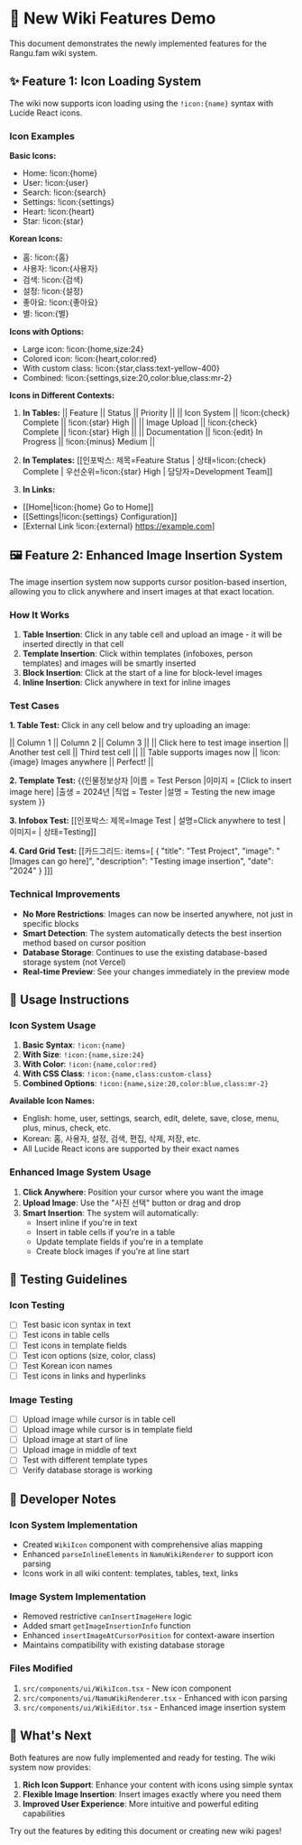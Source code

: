 # 🎉 New Wiki Features Demo

This document demonstrates the newly implemented features for the Rangu.fam wiki system.

## ✨ Feature 1: Icon Loading System

The wiki now supports icon loading using the `!icon:{name}` syntax with Lucide React icons.

### Icon Examples

**Basic Icons:**
- Home: !icon:{home}
- User: !icon:{user}
- Search: !icon:{search}
- Settings: !icon:{settings}
- Heart: !icon:{heart}
- Star: !icon:{star}

**Korean Icons:**
- 홈: !icon:{홈}
- 사용자: !icon:{사용자}
- 검색: !icon:{검색}
- 설정: !icon:{설정}
- 좋아요: !icon:{좋아요}
- 별: !icon:{별}

**Icons with Options:**
- Large icon: !icon:{home,size:24}
- Colored icon: !icon:{heart,color:red}
- With custom class: !icon:{star,class:text-yellow-400}
- Combined: !icon:{settings,size:20,color:blue,class:mr-2}

**Icons in Different Contexts:**

1. **In Tables:**
|| Feature || Status || Priority ||
|| Icon System || !icon:{check} Complete || !icon:{star} High ||
|| Image Upload || !icon:{check} Complete || !icon:{star} High ||
|| Documentation || !icon:{edit} In Progress || !icon:{minus} Medium ||

2. **In Templates:**
[[인포박스: 제목=Feature Status | 상태=!icon:{check} Complete | 우선순위=!icon:{star} High | 담당자=Development Team]]

3. **In Links:**
- [[Home|!icon:{home} Go to Home]]
- [[Settings|!icon:{settings} Configuration]]
- [External Link !icon:{external} https://example.com]

## 🖼️ Feature 2: Enhanced Image Insertion System

The image insertion system now supports cursor position-based insertion, allowing you to click anywhere and insert images at that exact location.

### How It Works

1. **Table Insertion**: Click in any table cell and upload an image - it will be inserted directly in that cell
2. **Template Insertion**: Click within templates (infoboxes, person templates) and images will be smartly inserted
3. **Block Insertion**: Click at the start of a line for block-level images
4. **Inline Insertion**: Click anywhere in text for inline images

### Test Cases

**1. Table Test:**
Click in any cell below and try uploading an image:

|| Column 1 || Column 2 || Column 3 ||
|| Click here to test image insertion || Another test cell || Third test cell ||
|| Table supports images now || !icon:{image} Images anywhere || Perfect! ||

**2. Template Test:**
{{인물정보상자
|이름 = Test Person
|이미지 = [Click to insert image here]
|출생 = 2024년
|직업 = Tester
|설명 = Testing the new image system
}}

**3. Infobox Test:**
[[인포박스: 제목=Image Test | 설명=Click anywhere to test | 이미지= | 상태=Testing]]

**4. Card Grid Test:**
[[카드그리드: items=[
  {
    "title": "Test Project",
    "image": "[Images can go here]",
    "description": "Testing image insertion",
    "date": "2024"
  }
]]]

### Technical Improvements

- **No More Restrictions**: Images can now be inserted anywhere, not just in specific blocks
- **Smart Detection**: The system automatically detects the best insertion method based on cursor position
- **Database Storage**: Continues to use the existing database-based storage system (not Vercel)
- **Real-time Preview**: See your changes immediately in the preview mode

## 🔧 Usage Instructions

### Icon System Usage

1. **Basic Syntax**: `!icon:{name}`
2. **With Size**: `!icon:{name,size:24}`
3. **With Color**: `!icon:{name,color:red}`
4. **With CSS Class**: `!icon:{name,class:custom-class}`
5. **Combined Options**: `!icon:{name,size:20,color:blue,class:mr-2}`

**Available Icon Names:**
- English: home, user, settings, search, edit, delete, save, close, menu, plus, minus, check, etc.
- Korean: 홈, 사용자, 설정, 검색, 편집, 삭제, 저장, etc.
- All Lucide React icons are supported by their exact names

### Enhanced Image System Usage

1. **Click Anywhere**: Position your cursor where you want the image
2. **Upload Image**: Use the "사진 선택" button or drag and drop
3. **Smart Insertion**: The system will automatically:
   - Insert inline if you're in text
   - Insert in table cells if you're in a table
   - Update template fields if you're in a template
   - Create block images if you're at line start

## 🎯 Testing Guidelines

### Icon Testing
- [ ] Test basic icon syntax in text
- [ ] Test icons in table cells
- [ ] Test icons in template fields
- [ ] Test icon options (size, color, class)
- [ ] Test Korean icon names
- [ ] Test icons in links and hyperlinks

### Image Testing
- [ ] Upload image while cursor is in table cell
- [ ] Upload image while cursor is in template field
- [ ] Upload image at start of line
- [ ] Upload image in middle of text
- [ ] Test with different template types
- [ ] Verify database storage is working

## 📝 Developer Notes

### Icon System Implementation
- Created `WikiIcon` component with comprehensive alias mapping
- Enhanced `parseInlineElements` in `NamuWikiRenderer` to support icon parsing
- Icons work in all wiki content: templates, tables, text, links

### Image System Implementation
- Removed restrictive `canInsertImageHere` logic
- Added smart `getImageInsertionInfo` function
- Enhanced `insertImageAtCursorPosition` for context-aware insertion
- Maintains compatibility with existing database storage

### Files Modified
1. `src/components/ui/WikiIcon.tsx` - New icon component
2. `src/components/ui/NamuWikiRenderer.tsx` - Enhanced with icon parsing
3. `src/components/ui/WikiEditor.tsx` - Enhanced image insertion system

## 🚀 What's Next

Both features are now fully implemented and ready for testing. The wiki system now provides:

1. **Rich Icon Support**: Enhance your content with icons using simple syntax
2. **Flexible Image Insertion**: Insert images exactly where you need them
3. **Improved User Experience**: More intuitive and powerful editing capabilities

Try out the features by editing this document or creating new wiki pages!
